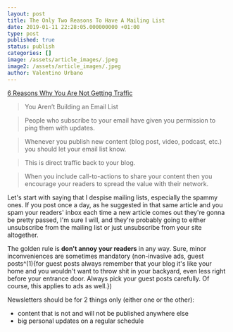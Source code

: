 ```yaml
---
layout: post
title: The Only Two Reasons To Have A Mailing List
date: 2019-01-11 22:28:05.000000000 +01:00
type: post
published: true
status: publish
categories: []
image: /assets/article_images/.jpeg
image2: /assets/article_images/.jpeg
author: Valentino Urbano
---
```


[6 Reasons Why You Are Not Getting Traffic](http://tipsfromtim.com/6-reasons-you-are-not-getting-traffic/)

> You Aren’t Building an Email List

> People who subscribe to your email have given you permission to ping them with updates.

> Whenever you publish new content (blog post, video, podcast, etc.) you should let your email list know.

> This is direct traffic back to your blog.

> When you include call-to-actions to share your content then you encourage your readers to spread the value with their network.

Let's start with saying that I despise mailing lists, especially the spammy ones. If you post once a day, as he suggested in that same article and you spam your readers' inbox each time a new article comes out they're gonna be pretty passed, I'm sure I will, and they're probably going to either unsubscribe from the mailing list or just unsubscribe from your site altogether.

The golden rule is **don't annoy your readers** in any way. Sure, minor inconveniences are sometimes mandatory (non-invasive ads, guest posts^(1){for guest posts always remember that your blog it's like your home and you wouldn't want to throw shit in your backyard, even less right before your entrance door. Always pick your guest posts carefully. Of course, this applies to ads as well.})

Newsletters should be for 2 things only (either one or the other):

- content that is not and will not be published anywhere else
- big personal updates on a regular schedule
